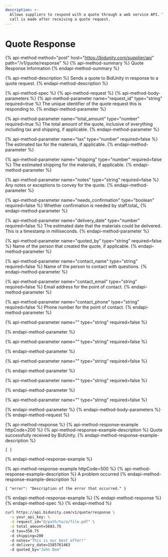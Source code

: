 ```yaml
---
description: >-
  Allows suppliers to respond with a quote through a web service API. This API
  call is made after receiving a quote request.
---
```


# Quote Response

{% api-method method="post" host="https://bidunity.com/supplier/api" path="/v1/quote/response" %}
{% api-method-summary %}
Quote Response Information
{% endapi-method-summary %}

{% api-method-description %}
Sends a quote to BidUnity in response to a quote request.
{% endapi-method-description %}

{% api-method-spec %}
{% api-method-request %}
{% api-method-body-parameters %}
{% api-method-parameter name="request\_id" type="string" required=true %}
The unique identifier of the quote request this is responding to.
{% endapi-method-parameter %}

{% api-method-parameter name="total\_amount" type="number" required=true %}
The total amount of the quote, inclusive of everything including tax and shipping, if applicable.
{% endapi-method-parameter %}

{% api-method-parameter name="tax" type="number" required=false %}
The estimated tax for the materials, if applicable.
{% endapi-method-parameter %}

{% api-method-parameter name="shipping" type="number" required=false %}
The estimated shipping for the materials, if applicable.
{% endapi-method-parameter %}

{% api-method-parameter name="notes" type="string" required=false %}
Any notes or exceptions to convey for the quote.
{% endapi-method-parameter %}

{% api-method-parameter name="needs\_confirmation" type="boolean" required=false %}
Whether confirmation is needed by staff.total\_
{% endapi-method-parameter %}

{% api-method-parameter name="delivery\_date" type="number" required=false %}
The estimated date that the materials could be delivered. This is a timestamp in milliseconds.
{% endapi-method-parameter %}

{% api-method-parameter name="quoted\_by" type="string" required=false %}
Name of the person that created the quote, if applicable.
{% endapi-method-parameter %}

{% api-method-parameter name="contact\_name" type="string" required=false %}
Name of the person to contact with questions.
{% endapi-method-parameter %}

{% api-method-parameter name="contact\_email" type="string" required=false %}
Email address for the point of contact.
{% endapi-method-parameter %}

{% api-method-parameter name="contact\_phone" type="string" required=false %}
Phone number for the point of contact.
{% endapi-method-parameter %}

{% api-method-parameter name="" type="string" required=false %}

{% endapi-method-parameter %}

{% api-method-parameter name="" type="string" required=false %}

{% endapi-method-parameter %}

{% api-method-parameter name="" type="string" required=false %}

{% endapi-method-parameter %}

{% api-method-parameter name="" type="string" required=false %}

{% endapi-method-parameter %}

{% api-method-parameter name="" type="string" required=false %}

{% endapi-method-parameter %}
{% endapi-method-body-parameters %}
{% endapi-method-request %}

{% api-method-response %}
{% api-method-response-example httpCode=200 %}
{% api-method-response-example-description %}
Quote successfully received by BidUnity.
{% endapi-method-response-example-description %}

```
{ }
```
{% endapi-method-response-example %}

{% api-method-response-example httpCode=500 %}
{% api-method-response-example-description %}
A problem occurred 
{% endapi-method-response-example-description %}

```
{ "error": "Description of the error that occurred." }
```
{% endapi-method-response-example %}
{% endapi-method-response %}
{% endapi-method-spec %}
{% endapi-method %}

```bash
curl https://api.bidunity.com/v1/quote/response \
  -u your_api_key: \
  -d request_id="@/path/to/a/file.pdf" \
  -d total_amount=5683.75
  -d tax=358.75
  -d shipping=200
  -d notes="This is our best offer!"
  -d delivery_date=1585761463
  -d quoted_by="John Doe"
```

